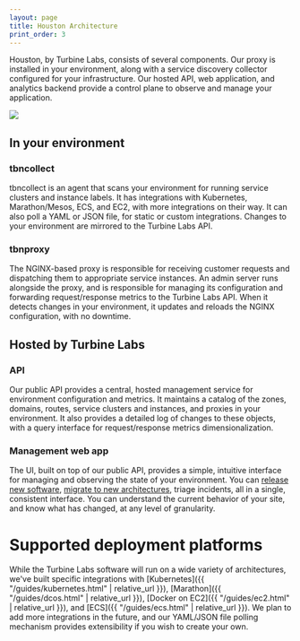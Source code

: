 ```yaml
---
layout: page
title: Houston Architecture
print_order: 3
---
```


[//]: # ( Copyright 2017 Turbine Labs, Inc.                                   )
[//]: # ( you may not use this file except in compliance with the License.    )
[//]: # ( You may obtain a copy of the License at                             )
[//]: # (                                                                     )
[//]: # (     http://www.apache.org/licenses/LICENSE-2.0                      )
[//]: # (                                                                     )
[//]: # ( Unless required by applicable law or agreed to in writing, software )
[//]: # ( distributed under the License is distributed on an "AS IS" BASIS,   )
[//]: # ( WITHOUT WARRANTIES OR CONDITIONS OF ANY KIND, either express or     )
[//]: # ( implied. See the License for the specific language governing        )
[//]: # ( permissions and limitations under the License.                      )

Houston, by Turbine Labs, consists of several components. Our proxy is
installed in your environment, along with a service discovery
collector configured for your infrastructure. Our hosted API, web
application, and analytics backend provide a control plane to observe
and manage your application.

<img src="/assets/arch_lm.png"/>

## In your environment

### tbncollect

tbncollect is an agent that scans your environment for running service
clusters and instance labels. It has integrations with Kubernetes,
Marathon/Mesos, ECS, and EC2, with more integrations on their
way. It can also poll a YAML or JSON file, for static or custom
integrations. Changes to your environment are mirrored to the Turbine
Labs API.

### tbnproxy

The NGINX-based proxy is responsible for receiving customer requests and
dispatching them to appropriate service instances. An admin server runs
alongside the proxy, and is responsible for managing its configuration and
forwarding request/response metrics to the Turbine Labs API. When it detects
changes in your environment, it updates and reloads the NGINX
configuration, with no downtime.

## Hosted by Turbine Labs

### API

Our public API provides a central, hosted management service for
environment configuration and metrics. It maintains a catalog of the zones,
domains, routes, service clusters and instances, and proxies in your
environment. It also provides a detailed log of changes to these objects, with
a query interface for request/response metrics dimensionalization.

### Management web app

The UI, built on top of our public API, provides a simple, intuitive
interface for managing and observing the state of your environment.
You can <a href="#incremental-release">release new software</a>, <a
href="#monolith">migrate to new architectures</a>, triage incidents,
all in a single, consistent interface. You can understand the current
behavior of your site, and know what has changed, at any level of
granularity.

# Supported deployment platforms

While the Turbine Labs software will run on a wide variety of
architectures, we've built specific integrations
with
[Kubernetes]({{ "/guides/kubernetes.html" | relative_url }}),
[Marathon]({{ "/guides/dcos.html" | relative_url }}),
[Docker on EC2]({{ "/guides/ec2.html" | relative_url }}), and [ECS]({{ "/guides/ecs.html" | relative_url }}). We
plan to add more integrations in the future, and our YAML/JSON file
polling mechanism provides extensibility if you wish to create your
own.
